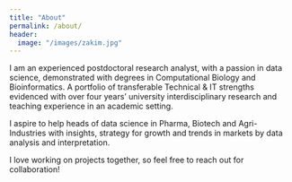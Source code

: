 ```yaml
---
title: "About"
permalink: /about/
header:
  image: "/images/zakim.jpg"
---
```


I am an experienced postdoctoral research analyst, with a passion in data science, demonstrated with degrees in Computational Biology and Bioinformatics. A portfolio of transferable Technical & IT strengths evidenced with over four years’ university interdisciplinary research and teaching experience in an academic setting. 

I aspire to help heads of data science in Pharma, Biotech and Agri-Industries with insights, strategy for growth and trends in markets by data analysis and interpretation.

I love working on projects together, so feel free to reach out for collaboration!

